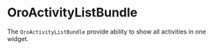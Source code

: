 OroActivityListBundle
=====================

The `OroActivityListBundle` provide ability to show all activities in one widget.
